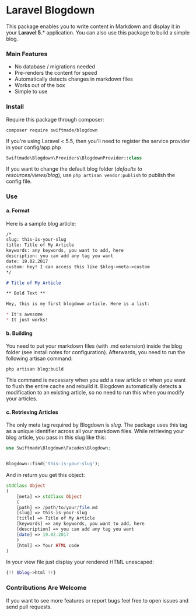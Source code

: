 Laravel Blogdown
===

This package enables you to write content in Markdown and display it in your **Laravel 5.*** application. You can also use this package to build a simple blog.

### Main Features
* No database / migrations needed
* Pre-renders the content for speed
* Automatically detects changes in markdown files
* Works out of the box
* Simple to use

### Install

Require this package through composer:

```
composer require swiftmade/blogdown
```

If you're using Laravel < 5.5, then you'll need to register the service provider in your config/app.php

```php
Swiftmade\Blogdown\Providers\BlogdownProvider::class
```
	
If you want to change the default blog folder (*defaults to resources/views/blog*), use `php artisan vendor:publish` to publish the config file.

### Use

#### a. Format

Here is a sample blog article:

```markdown
/*
slug: this-is-your-slug
title: Title of My Article
keywords: any keywords, you want to add, here
description: you can add any tag you want
date: 19.02.2017
custom: hey! I can access this like $blog->meta->custom
*/

# Title of My Article

** Bold Text **

Hey, this is my first blogdown article. Here is a list:

* It's awesome
* It just works!
```

#### b. Building

You need to put your markdown files (with .md extension) inside the blog folder (see install notes for configuration). Afterwards, you need to run the following artisan command:

```
php artisan blog:build
```

This command is necessary when you add a new article or when you want to flush the entire cache and rebuild it. Blogdown automatically detects a modification to an existing article, so no need to run this when you modify your articles.

#### c. Retrieving Articles

The only meta tag required by Blogdown is *slug*. The package uses this tag as a unique identifier across all your markdown files. While retrieving your blog article, you pass in this slug like this:

```php
use Swiftmade\Blogdown\Facades\Blogdown;


Blogdown::find('this-is-your-slug');
```

And in return you get this object:

```php
stdClass Object
(
    [meta] => stdClass Object
    (
	[path] => /path/to/your/file.md
	[slug] => this-is-your-slug
	[title] => Title of My Article
	[keywords] => any keywords, you want to add, here
	[description] => you can add any tag you want
	[date] => 19.02.2017
    )
    [html] => Your HTML code
)
```

In your view file just display your rendered HTML unescaped:

```php
{!! $blog->html !!}
```
	
### Contributions Are Welcome

If you want to see more features or report bugs feel free to open issues and send pull requests.
